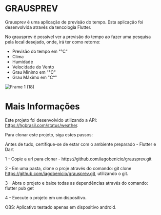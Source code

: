 # GRAUSPREV

Grausprev é uma aplicação de previsão do tempo. Esta aplicação foi desenvolvida através da tencologia Flutter. 

No grausprev é possivel ver a previsão do tempo ao fazer uma pesquisa pela local desejado, onde, irá ter como retorno:

  - Previsão do tempo em "°C" 
  - Clima
  - Humidade 
  - Velocidade do Vento
  - Grau Minimo em "°C"
  - Grau Máximo em "C°"  


![Frame 1 (18)](https://user-images.githubusercontent.com/52904825/205524067-4679a0a8-521f-425c-8090-3850742cef7d.png)



# Mais Informações 

Este projeto foi desenvolvido utilizando a API: https://hgbrasil.com/status/weather. 

Para clonar este projeto, siga estes passos: 

Antes de tudo, certifique-se de estar com o ambiente preparado - Flutter e Dart

1 - Copie a url para clonar - https://github.com/iagobenicio/grausprev.git

2 - Em uma pasta, clone o proje através do comando: git clone https://github.com/iagobenicio/grausprev.git, utilizando o git.

3 - Abra o projeto e baixe todas as dependências através do comando: flutter pub get

4 - Execute o projeto em um dispositivo. 

OBS: Aplicativo testado apenas em dispositivo android. 
